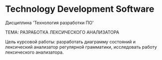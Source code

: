 # Technology Development Software
Дисциплина 'Технология разработки ПО'

ТЕМА: РАЗРАБОТКА ЛЕКСИЧЕСКОГО АНАЛИЗАТОРА

Цель курсовой работы: разработать диаграмму состояний и лексический анализатор регулярной грамматики, исследовать работу лексического анализатора.
